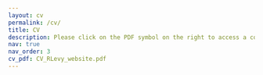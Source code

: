 ```yaml
---
layout: cv
permalink: /cv/
title: CV
description: Please click on the PDF symbol on the right to access a copy of my current CV.
nav: true
nav_order: 3
cv_pdf: CV_RLevy_website.pdf
---
```

